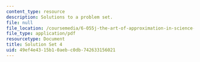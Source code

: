 ```yaml
---
content_type: resource
description: Solutions to a problem set.
file: null
file_location: /coursemedia/6-055j-the-art-of-approximation-in-science-and-engineering-spring-2008/49ef4e4315b10aebc0db742633156021_sol04.pdf
file_type: application/pdf
resourcetype: Document
title: Solution Set 4
uid: 49ef4e43-15b1-0aeb-c0db-742633156021
---
```

